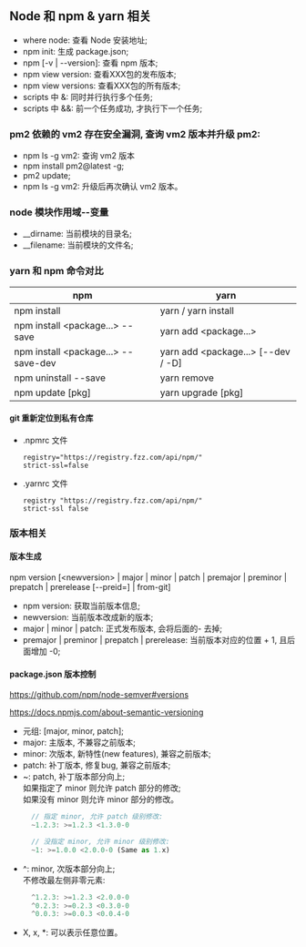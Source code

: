 ## Node 和 npm & yarn 相关
- where node: 查看 Node 安装地址;
- npm init: 生成 package.json;
- npm [-v | --version]: 查看 npm 版本;
- npm view <pkg> version: 查看XXX包的发布版本;
- npm view <pkg> versions: 查看XXX包的所有版本;
- scripts 中 &: 同时并行执行多个任务;
- scripts 中 &&: 前一个任务成功, 才执行下一个任务;

### pm2 依赖的 vm2 存在安全漏洞, 查询 vm2 版本并升级 pm2:
- npm ls -g vm2: 查询 vm2 版本
- npm install pm2@latest -g;
- pm2 update;
- npm ls -g vm2: 升级后再次确认 vm2 版本。

### node 模块作用域--变量
- __dirname: 当前模块的目录名;
- __filename: 当前模块的文件名;

### yarn 和 npm 命令对比
|  npm   | yarn  |
|  ----  | ----  |
| npm install  | yarn / yarn install |
| npm install <package...> --save  | yarn add <package...> |
| npm install <package...> --save-dev | yarn add <package...> [--dev / -D] |
| npm uninstall <pkg> --save | yarn remove <pkg> |
| npm update [pkg] | yarn upgrade [pkg] |

#### git 重新定位到私有仓库
- .npmrc 文件
    ```
    registry="https://registry.fzz.com/api/npm/"
    strict-ssl=false
    ```
- .yarnrc 文件
    ```
    registry "https://registry.fzz.com/api/npm/"
    strict-ssl false
    ```
    
### 版本相关
#### 版本生成
npm version [\<newversion> | major | minor | patch | premajor | preminor | prepatch | prerelease [--preid=<prerelease-id>] | from-git]
- npm version: 获取当前版本信息;
- newversion: 当前版本改成新的版本;
- major | minor | patch: 正式发布版本, 会将后面的- 去掉;
- premajor | preminor | prepatch | prerelease: 当前版本对应的位置 + 1, 且后面增加 -0;

#### package.json 版本控制
<https://github.com/npm/node-semver#versions>

<https://docs.npmjs.com/about-semantic-versioning>
- 元组: [major, minor, patch];
- major: 主版本, 不兼容之前版本;
- minor: 次版本, 新特性(new features), 兼容之前版本;
- patch: 补丁版本, 修复bug, 兼容之前版本;
- ~: patch, 补丁版本部分向上;  
    如果指定了 minor 则允许 patch 部分的修改;  
    如果没有 minor 则允许 minor 部分的修改。
    ```javascript
      // 指定 minor, 允许 patch 级别修改:
      ~1.2.3: >=1.2.3 <1.3.0-0
  
      // 没指定 minor, 允许 minor 级别修改:
      ~1: >=1.0.0 <2.0.0-0 (Same as 1.x)
    ```
- ^: minor, 次版本部分向上;   
    不修改最左侧非零元素:
    ```javascript
      ^1.2.3: >=1.2.3 <2.0.0-0
      ^0.2.3: >=0.2.3 <0.3.0-0
      ^0.0.3: >=0.0.3 <0.0.4-0
    ```
- X, x, *: 可以表示任意位置。
